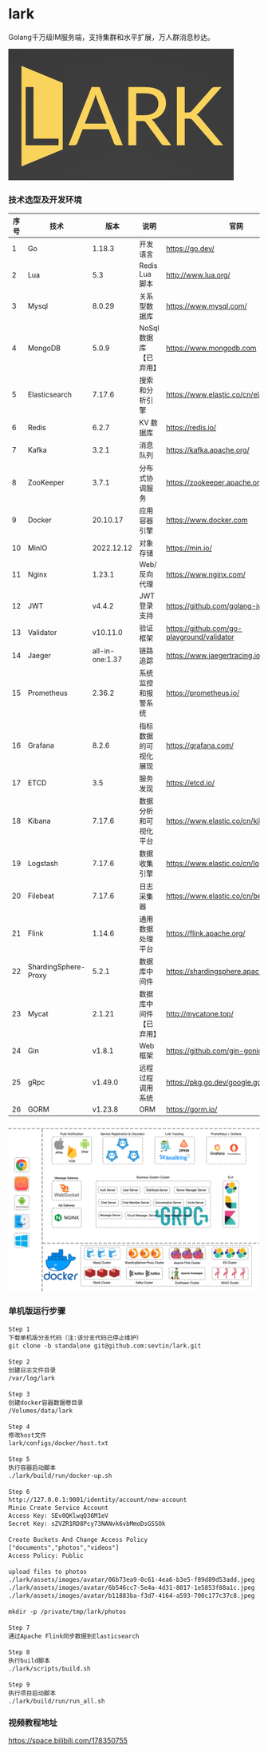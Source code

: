 # lark
Golang千万级IM服务端，支持集群和水平扩展，万人群消息秒达。

<img src="assets/images/lark_logo.png" height="263" width="452"/>




### 技术选型及开发环境
| 序号 | 技术                   | 版本              | 说明            | 官网                                         |
|----|----------------------|-----------------|---------------|--------------------------------------------|
| 1  | Go                   | 1.18.3          | 开发语言          | https://go.dev/                            |
| 2  | Lua                  | 5.3             | Redis Lua 脚本  | http://www.lua.org/                        |
| 3  | Mysql                | 8.0.29          | 关系型数据库        | https://www.mysql.com/                     |
| 4  | MongoDB              | 5.0.9           | NoSql数据库【已弃用】 | https://www.mongodb.com                    |
| 5  | Elasticsearch        | 7.17.6          | 搜索和分析引擎       | https://www.elastic.co/cn/elasticsearch/   |
| 6  | Redis                | 6.2.7           | KV 数据库        | https://redis.io/                          |
| 7  | Kafka                | 3.2.1           | 消息队列          | https://kafka.apache.org/                  |
| 8  | ZooKeeper            | 3.7.1           | 分布式协调服务       | https://zookeeper.apache.org/              |
| 9  | Docker               | 20.10.17        | 应用容器引擎        | https://www.docker.com                     |
| 10 | MinIO                | 2022.12.12      | 对象存储          | https://min.io/                            |
| 11 | Nginx                | 1.23.1          | Web/反向代理      | https://www.nginx.com/                     |
| 12 | JWT                  | v4.4.2          | JWT登录支持       | https://github.com/golang-jwt/jwt          |
| 13 | Validator            | v10.11.0        | 验证框架          | https://github.com/go-playground/validator |
| 14 | Jaeger               | all-in-one:1.37 | 链路追踪          | https://www.jaegertracing.io               |
| 15 | Prometheus           | 2.36.2          | 系统监控和报警系统     | https://prometheus.io/                     |
| 16 | Grafana              | 8.2.6           | 指标数据的可视化展现    | https://grafana.com/                       |
| 17 | ETCD                 | 3.5             | 服务发现          | https://etcd.io/                           |
| 18 | Kibana               | 7.17.6          | 数据分析和可视化平台    | https://www.elastic.co/cn/kibana/          |
| 19 | Logstash             | 7.17.6          | 数据收集引擎        | https://www.elastic.co/cn/logstash/        |
| 20 | Filebeat             | 7.17.6          | 日志采集器         | https://www.elastic.co/cn/beats/filebeat   |
| 21 | Flink                | 1.14.6          | 通用数据处理平台      | https://flink.apache.org/                  |
| 22 | ShardingSphere-Proxy | 5.2.1           | 数据库中间件        | https://shardingsphere.apache.org/         |
| 23 | Mycat                | 2.1.21          | 数据库中间件【已弃用】   | http://mycatone.top/                       |
| 24 | Gin                  | v1.8.1          | Web 框架        | https://github.com/gin-gonic/gin           |
| 25 | gRpc                 | v1.49.0         | 远程过程调用系统      | https://pkg.go.dev/google.golang.org/grpc  |
| 26 | GORM                 | v1.23.8         | ORM           | https://gorm.io/                           |


![](assets/images/lark-architecture-diagram.png)


### 单机版运行步骤

```
Step 1
下载单机版分支代码（注:该分支代码已停止维护）
git clone -b standalone git@github.com:sevtin/lark.git

Step 2
创建日志文件目录
/var/log/lark

Step 3
创建docker容器数据卷目录
/Volumes/data/lark

Step 4
修改host文件
lark/configs/docker/host.txt

Step 5
执行容器启动脚本
./lark/build/run/docker-up.sh

Step 6
http://127.0.0.1:9001/identity/account/new-account
Minio Create Service Account
Access Key: SEv0QKlwqQ36M1eV
Secret Key: sZVZR1RD8Pcy73NANvk6vbMmoDsGSSOk

Create Buckets And Change Access Policy
["documents","photos","videos"]
Access Policy: Public

upload files to photos
./lark/assets/images/avatar/06b73ea9-0c61-4ea6-b3e5-f89d89d53add.jpeg
./lark/assets/images/avatar/6b546cc7-5e4a-4d31-8017-1e5853f88a1c.jpeg
./lark/assets/images/avatar/b11883ba-f3d7-4164-a593-700c177c37c8.jpeg

mkdir -p /private/tmp/lark/photos

Step 7
通过Apache Flink同步数据到Elasticsearch

Step 8
执行build脚本
./lark/scripts/build.sh

Step 9
执行项目启动脚本
./lark/build/run/run_all.sh

```

### 视频教程地址
https://space.bilibili.com/178350755